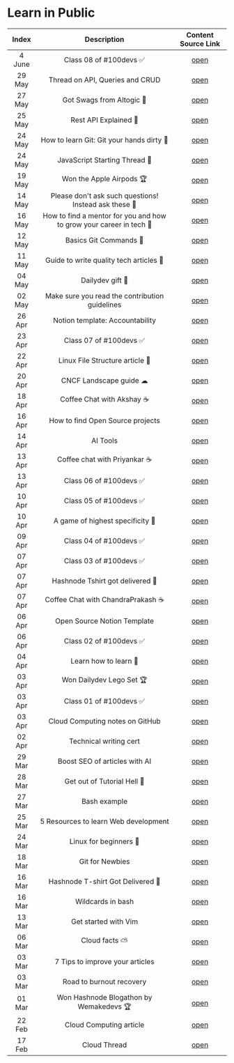 # Learn in Public

|Index| Description | Content Source Link |
|:--:|:--------------:|:------------------:|
|4 June|Class 08 of #100devs ✅| [open](https://twitter.com/shubhstwt/status/1665297396358688768?s=20)
|29 May|Thread on API, Queries and CRUD| [open](https://twitter.com/shubhstwt/status/1663191807424098304?s=20)
|27 May|Got Swags from Altogic 💜|[open](https://twitter.com/shubhstwt/status/1662370520967553025?s=20)
|25 May|Rest API Explained 🧵|[open](https://twitter.com/shubhstwt/status/1661725150973419521?s=20)
|24 May|How to learn Git: Git your hands dirty 🧵|[open](https://twitter.com/shubhstwt/status/1661415984224432128?s=20)
|24 May|JavaScript Starting Thread 🧵|[open](https://twitter.com/shubhstwt/status/1661267275679412224?s=20)
|19 May|Won the Apple Airpods 🏆|[open](https://twitter.com/shubhstwt/status/1659537318863335424?s=20)
|14 May|Please don't ask such questions! Instead ask these 🧵|[open](https://twitter.com/shubhstwt/status/1657793720564199424?s=20)
|16 May|How to find a mentor for you and how to grow your career in tech 🧵|[open](https://twitter.com/shubhstwt/status/1658503972511170561?s=20)
|12 May|Basics Git Commands 🧵|[open](https://twitter.com/shubhstwt/status/1657039535836938240?s=20)
|11 May|Guide to write quality tech articles 📖|[open](https://twitter.com/shubhstwt/status/1656533669421662208?s=20)
|04 May|Dailydev gift 🎁|[open](https://twitter.com/shubhstwt/status/1654006694362611712?s=20)
|02 May|Make sure you read the contribution guidelines|[open](https://twitter.com/shubhstwt/status/1653343782165962753)
|26 Apr|Notion template: Accountability| [open](https://twitter.com/shubhstwt/status/1651191929043058690)
|23 Apr|Class 07 of #100devs ✅|[open](https://twitter.com/shubhstwt/status/1650174176572092416)
|22 Apr|Linux File Structure article 📖|[open](https://twitter.com/shubhstwt/status/1649707361685364738)
|20 Apr|CNCF Landscape guide ☁|[open](https://twitter.com/shubhstwt/status/1649027638047174658)
|18 Apr|Coffee Chat with Akshay ☕|[open](https://twitter.com/shubhstwt/status/1648381187000524800?s=20)
|16 Apr|How to find Open Source projects|[open](https://twitter.com/shubhstwt/status/1647326245045284866?s=20)
|14 Apr|AI Tools |[open](https://twitter.com/shubhstwt/status/1646792925198815233)
|13 Apr|Coffee chat with Priyankar ☕|[open](https://twitter.com/shubhstwt/status/1646543974512070657?s=20)
|13 Apr|Class 06 of #100devs ✅|[open](https://twitter.com/shubhstwt/status/1646446212760088576?s=20)
|10 Apr|Class 05 of #100devs ✅|[open](https://twitter.com/shubhstwt/status/1645481632005234688)
|10 Apr|A game of highest specificity 🎲|[open](https://twitter.com/shubhstwt/status/1645340715818549249)
|09 Apr|Class 04 of #100devs ✅|[open](https://twitter.com/shubhstwt/status/1644774883409432576)
|07 Apr|Class 03 of #100devs ✅|[open](https://twitter.com/shubhstwt/status/1644379539731288064?s=20)
|07 Apr|Hashnode Tshirt got delivered 👕|[open](https://twitter.com/shubhstwt/status/1644298439877066753?s=20)
|07 Apr|Coffee Chat with ChandraPrakash ☕|[open](https://twitter.com/shubhstwt/status/1644258942535761920?s=20)
|06 Apr|Open Source Notion Template|[open](https://twitter.com/shubhstwt/status/1644038475317133312?s=20)
|06 Apr|Class 02 of #100devs ✅|[open](https://twitter.com/shubhstwt/status/1643710613221416960?s=20)
|04 Apr|Learn how to learn 🧾|[open](https://twitter.com/shubhstwt/status/1643216396548186112?s=20)
|03 Apr|Won Dailydev Lego Set 🏆|[open](https://twitter.com/shubhstwt/status/1642925104798793728?s=20)
|03 Apr|Class 01 of #100devs ✅|[open](https://twitter.com/shubhstwt/status/1642870069893173248?s=20)
|03 Apr|Cloud Computing notes on GitHub|[open](https://twitter.com/shubhstwt/status/1642807689532297217?s=20)
|02 Apr|Technical writing cert|[open](https://twitter.com/shubhstwt/status/1642269045297917952?s=20)
|29 Mar|Boost SEO of articles with AI|[open](https://twitter.com/shubhstwt/status/1640996078643449858?s=20)
|28 Mar|Get out of Tutorial Hell 🧵|[open](https://twitter.com/shubhstwt/status/1640700116205199361?s=20)
|27 Mar|Bash example|[open](https://twitter.com/shubhstwt/status/1640390945001836544?s=20)
|25 Mar|5 Resources to learn Web development|[open](https://twitter.com/shubhstwt/status/1639669491742253059?s=20)
|24 Mar|Linux for beginners 📑|[open](https://twitter.com/shubhstwt/status/1639247304636129281?s=20)
|18 Mar|Git for Newbies|[open](https://twitter.com/shubhstwt/status/1637143599451103232?s=20)
|16 Mar|Hashnode T-shirt Got Delivered 👕|[open](https://twitter.com/shubhstwt/status/1636323885149999104?s=20)
|16 Mar|Wildcards in bash |[open](https://twitter.com/shubhstwt/status/1636199717863317504?s=20)
|13 Mar|Get started with Vim|[open](https://www.notion.so/shubhworkspace/List-1e9fa036eb364d3e83cf32e20100e92d)
|06 Mar|Cloud facts ⛅|[open](https://twitter.com/shubhstwt/status/1632753413363585027?s=20)
|03 Mar|7 Tips to improve your articles|[open](https://twitter.com/shubhstwt/status/1631682675936206850?s=20)
|03 Mar|Road to burnout recovery|[open](https://twitter.com/shubhstwt/status/1631535632433532928?s=20)
|01 Mar|Won Hashnode Blogathon by Wemakedevs 🏆|[open](https://twitter.com/shubhstwt/status/1630827067305775104?s=20)
|22 Feb|Cloud Computing article|[open](https://twitter.com/shubhstwt/status/1626613871653052416?s=20)
|17 Feb|Cloud Thread|[open](https://twitter.com/shubhstwt/status/1626613871653052416?s=20)
